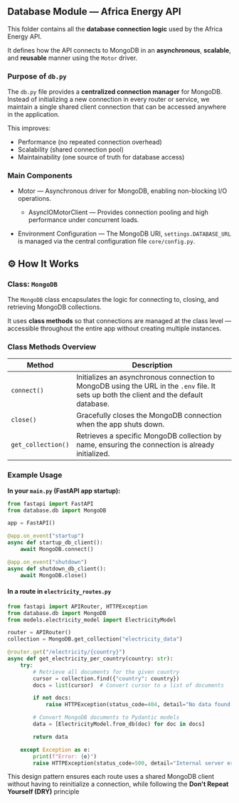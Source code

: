 ## Database Module — Africa Energy API

This folder contains all the **database connection logic** used by the Africa Energy API.

It defines how the API connects to MongoDB in an **asynchronous**, **scalable**, and **reusable** manner using the `Motor` driver.

### Purpose of `db.py`

The `db.py` file provides a **centralized connection manager** for MongoDB.  
Instead of initializing a new connection in every router or service, we maintain a single shared client connection that can be accessed anywhere in the application.

This improves:
- Performance (no repeated connection overhead)
- Scalability (shared connection pool)
- Maintainability (one source of truth for database access)

### Main Components
- Motor — Asynchronous driver for MongoDB, enabling non-blocking I/O operations.

    - AsyncIOMotorClient — Provides connection pooling and high performance under concurrent loads.

- Environment Configuration — The MongoDB URI, `settings.DATABASE_URL` is managed via the central configuration file `core/config.py`.

## ⚙️ How It Works

###  Class: `MongoDB`

The `MongoDB` class encapsulates the logic for connecting to, closing, and retrieving MongoDB collections.

It uses **class methods** so that connections are managed at the class level — accessible throughout the entire app without creating multiple instances.


###  Class Methods Overview

| Method | Description |
|--------|--------------|
| `connect()` | Initializes an asynchronous connection to MongoDB using the URL in the `.env` file. It sets up both the client and the default database. |
| `close()` | Gracefully closes the MongoDB connection when the app shuts down. |
| `get_collection()` | Retrieves a specific MongoDB collection by name, ensuring the connection is already initialized. |


### Example Usage

**In your `main.py` (FastAPI app startup):**

```python
from fastapi import FastAPI
from database.db import MongoDB

app = FastAPI()

@app.on_event("startup")
async def startup_db_client():
    await MongoDB.connect()

@app.on_event("shutdown")
async def shutdown_db_client():
    await MongoDB.close()
```

#### In a route in `electricity_routes.py`

```python
from fastapi import APIRouter, HTTPException
from database.db import MongoDB
from models.electricity_model import ElectricityModel

router = APIRouter()
collection = MongoDB.get_collection("electricity_data")

@router.get("/electricity/{country}")
async def get_electricity_per_country(country: str):
    try:
        # Retrieve all documents for the given country
        cursor = collection.find({"country": country})
        docs = list(cursor)  # Convert cursor to a list of documents

        if not docs:
            raise HTTPException(status_code=404, detail="No data found for this country")

        # Convert MongoDB documents to Pydantic models
        data = [ElectricityModel.from_db(doc) for doc in docs]

        return data

    except Exception as e:
        print(f"Error: {e}")
        raise HTTPException(status_code=500, detail="Internal server error")
```

This design pattern ensures each route uses a shared MongoDB client without having to reinitialize a connection, while following the **Don't Repeat Yourself (DRY)** principle 